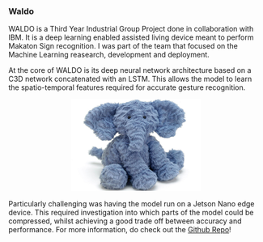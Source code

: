 ### Waldo



WALDO is a Third Year Industrial Group Project done in collaboration with IBM. 
It is a deep learning enabled assisted living device meant to perform Makaton Sign recognition.
I was part of the team that focused on the Machine Learning reasearch, development and deployment.

At the core of WALDO is its deep neural network architecture based on a C3D network concatenated with an LSTM. 
This allows the model to learn the spatio-temporal features required for accurate gesture recognition.

<p align="center">
<img src="assets/img/waldo.png" width=256>
</p>

Particularly challenging was having the model run on a Jetson Nano edge device. 
This required investigation into which parts of the model could be compressed, 
whilst achieving a good trade off between accuracy and performance.
For more information, do check out the [Github Repo](https://github.com/patrickjohncyh/ibm-waldo)!